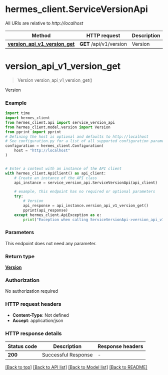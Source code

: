 # hermes_client.ServiceVersionApi

All URIs are relative to *http://localhost*

Method | HTTP request | Description
------------- | ------------- | -------------
[**version_api_v1_version_get**](ServiceVersionApi.md#version_api_v1_version_get) | **GET** /api/v1/version | Version


# **version_api_v1_version_get**
> Version version_api_v1_version_get()

Version

### Example


```python
import time
import hermes_client
from hermes_client.api import service_version_api
from hermes_client.model.version import Version
from pprint import pprint
# Defining the host is optional and defaults to http://localhost
# See configuration.py for a list of all supported configuration parameters.
configuration = hermes_client.Configuration(
    host = "http://localhost"
)


# Enter a context with an instance of the API client
with hermes_client.ApiClient() as api_client:
    # Create an instance of the API class
    api_instance = service_version_api.ServiceVersionApi(api_client)

    # example, this endpoint has no required or optional parameters
    try:
        # Version
        api_response = api_instance.version_api_v1_version_get()
        pprint(api_response)
    except hermes_client.ApiException as e:
        print("Exception when calling ServiceVersionApi->version_api_v1_version_get: %s\n" % e)
```


### Parameters
This endpoint does not need any parameter.

### Return type

[**Version**](Version.md)

### Authorization

No authorization required

### HTTP request headers

 - **Content-Type**: Not defined
 - **Accept**: application/json


### HTTP response details

| Status code | Description | Response headers |
|-------------|-------------|------------------|
**200** | Successful Response |  -  |

[[Back to top]](#) [[Back to API list]](../README.md#documentation-for-api-endpoints) [[Back to Model list]](../README.md#documentation-for-models) [[Back to README]](../README.md)


